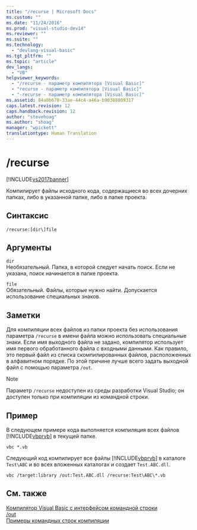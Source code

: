 ```yaml
---
title: "/recurse | Microsoft Docs"
ms.custom: ""
ms.date: "11/24/2016"
ms.prod: "visual-studio-dev14"
ms.reviewer: ""
ms.suite: ""
ms.technology: 
  - "devlang-visual-basic"
ms.tgt_pltfrm: ""
ms.topic: "article"
dev_langs: 
  - "VB"
helpviewer_keywords: 
  - "/recurse - параметр компилятора [Visual Basic]"
  - "recurse - параметр компилятора [Visual Basic]"
  - "-recurse - параметр компилятора [Visual Basic]"
ms.assetid: 84a0b670-33ae-44c4-a46a-b90388809317
caps.latest.revision: 12
caps.handback.revision: 12
author: "stevehoag"
ms.author: "shoag"
manager: "wpickett"
translationtype: Human Translation
---
```

# /recurse
[!INCLUDE[vs2017banner](../../../csharp/includes/vs2017banner.md)]

Компилирует файлы исходного кода, содержащиеся во всех дочерних папках, либо в указанной папке, либо в папке проекта.  
  
## Синтаксис  
  
```  
/recurse:[dir\]file  
```  
  
## Аргументы  
 `dir`  
 Необязательный.  Папка, в которой следует начать поиск.  Если не указана, поиск начинается в папке проекта.  
  
 `file`  
 Обязательный.  Файлы, которые нужно найти.  Допускается использование специальных знаков.  
  
## Заметки  
 Для компиляции всех файлов из папки проекта без использования параметра `/recurse` в имени файла можно использовать специальные знаки.  Если имя выходного файла не задано, компилятор использует имя первого обработанного файла с входными данными.  Как правило, это первый файл из списка скомпилированных файлов, расположенных в алфавитном порядке.  По этой причине лучше всего задать выходной файл с помощью параметра `/out`.  
  
> [!NOTE]
>  Параметр `/recurse` недоступен из среды разработки Visual Studio; он доступен только при компиляции из командной строки.  
  
## Пример  
 В следующем примере кода выполняется компиляция всех файлов [!INCLUDE[vbprvb](../../../csharp/programming-guide/concepts/linq/includes/vbprvb_md.md)] в текущей папке.  
  
```  
vbc *.vb  
```  
  
 Следующий код компилирует все файлы [!INCLUDE[vbprvb](../../../csharp/programming-guide/concepts/linq/includes/vbprvb_md.md)] в каталоге `Test\ABC` и во всех вложенных каталогах и создает `Test.ABC.dll`.  
  
```  
vbc /target:library /out:Test.ABC.dll /recurse:Test\ABC\*.vb  
```  
  
## См. также  
 [Компилятор Visual Basic с интерфейсом командной строки](../../../visual-basic/reference/command-line-compiler/index.md)   
 [\/out](../../../visual-basic/reference/command-line-compiler/out.md)   
 [Примеры командных строк компиляции](../../../visual-basic/reference/command-line-compiler/sample-compilation-command-lines.md)
